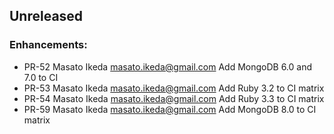 <!--
## Unreleased
### Enhancements:
### Bug Fixes:
### Doc Fixes:
-->

## Unreleased

### Enhancements:

- PR-52 Masato Ikeda <masato.ikeda@gmail.com> Add MongoDB 6.0 and 7.0 to CI
- PR-53 Masato Ikeda <masato.ikeda@gmail.com> Add Ruby 3.2 to CI matrix
- PR-54 Masato Ikeda <masato.ikeda@gmail.com> Add Ruby 3.3 to CI matrix
- PR-59 Masato Ikeda <masato.ikeda@gmail.com> Add MongoDB 8.0 to CI matrix
